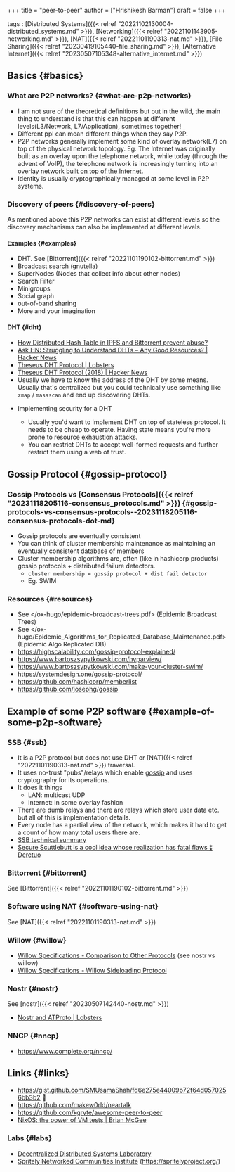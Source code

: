 +++
title = "peer-to-peer"
author = ["Hrishikesh Barman"]
draft = false
+++

tags
: [Distributed Systems]({{< relref "20221102130004-distributed_systems.md" >}}), [Networking]({{< relref "20221101143905-networking.md" >}}), [NAT]({{< relref "20221101190313-nat.md" >}}), [File Sharing]({{< relref "20230419105440-file_sharing.md" >}}), [Alternative Internet]({{< relref "20230507105348-alternative_internet.md" >}})


## Basics {#basics}


### What are P2P networks? {#what-are-p2p-networks}

-   I am not sure of the theoretical definitions but out in the wild, the main thing to understand is that this can happen at different levels(L3/Network, L7/Application), sometimes together!
-   Different ppl can mean different things when they say P2P.
-   P2P networks generally implement some kind of overlay network(L7) on top of the physical network topology. Eg. The Internet was originally built as an overlay upon the telephone network, while today (through the advent of VoIP), the telephone network is increasingly turning into an overlay network [built on top of the Internet](https://en.wikipedia.org/wiki/Overlay_network).
-   Identity is usually cryptographically managed at some level in P2P systems.


### Discovery of peers {#discovery-of-peers}

As mentioned above this P2P networks can exist at different levels so the discovery mechanisms can also be implemented at different levels.


#### Examples {#examples}

-   DHT. See [Bittorrent]({{< relref "20221101190102-bittorrent.md" >}})
-   Broadcast search (gnutella)
-   SuperNodes (Nodes that collect info about other nodes)
-   Search Filter
-   Minigroups
-   Social graph
-   out-of-band sharing
-   More and your imagination


#### DHT {#dht}

-   [How Distributed Hash Table in IPFS and Bittorrent prevent abuse?](https://stackoverflow.com/questions/53267939/how-distributed-hash-table-in-ipfs-and-bittorrent-prevent-abuse)
-   [Ask HN: Struggling to Understand DHTs – Any Good Resources? | Hacker News](https://news.ycombinator.com/item?id=43065125)
-   [Theseus DHT Protocol | Lobsters](https://lobste.rs/s/vkxuwv/theseus_dht_protocol)
-   [Theseus DHT Protocol (2018) | Hacker News](https://news.ycombinator.com/item?id=36394247)
-   Usually we have to know the address of the DHT by some means. Usually that's centralized but you could technically use something like `zmap` / `massscan` and end up discovering DHTs.

<!--list-separator-->

-  Implementing security for a DHT

    -   Usually you'd want to implement DHT on top of stateless protocol. It needs to be cheap to operate. Having state means you're more prone to resource exhaustion attacks.
    -   You can restrict DHTs to accept well-formed requests and further restrict them using a web of trust.


## Gossip Protocol {#gossip-protocol}


### Gossip Protocols vs [Consensus Protocols]({{< relref "20231118205116-consensus_protocols.md" >}}) {#gossip-protocols-vs-consensus-protocols--20231118205116-consensus-protocols-dot-md}

-   Gossip protocols are eventually consistent
-   You can think of cluster membership maintenance as maintaining an eventually consistent database of members
-   Cluster membership algorithms are, often (like in hashicorp products) gossip protocols + distributed failure detectors.
    -   `cluster membership = gossip protocol + dist fail detector`
    -   Eg. SWIM


### Resources {#resources}

-   See </ox-hugo/epidemic-broadcast-trees.pdf> (Epidemic Broadcast Trees)
-   See </ox-hugo/Epidemic_Algorithms_for_Replicated_Database_Maintenance.pdf> (Epidemic Algo Replicated DB)
-   <https://highscalability.com/gossip-protocol-explained/>
-   <https://www.bartoszsypytkowski.com/hyparview/>
-   <https://www.bartoszsypytkowski.com/make-your-cluster-swim/>
-   <https://systemdesign.one/gossip-protocol/>
-   <https://github.com/hashicorp/memberlist>
-   <https://github.com/josephg/gossip>


## Example of some P2P software {#example-of-some-p2p-software}


### SSB {#ssb}

-   It is a P2P protocol but does not use DHT or [NAT]({{< relref "20221101190313-nat.md" >}}) traversal.
-   It uses no-trust "pubs"/relays which enable [gossip](https://en.wikipedia.org/wiki/Gossip_protocol) and uses cryptography for its operations.
-   It does it things
    -   LAN: multicast UDP
    -   Internet: In some overlay fashion
-   There are dumb relays and there are relays which store user data etc. but all of this is implementation details.
-   Every node has a partial view of the network, which makes it hard to get a count of how many total users there are.
-   [SSB technical summary](https://scuttlebot.io/more/protocols/secure-scuttlebutt.html)
-   [Secure Scuttlebutt is a cool idea whose realization has fatal flaws ⁑ Derctuo](https://derctuo.github.io/notes/secure-scuttlebutt.html)


### Bittorrent {#bittorrent}

See [Bittorrent]({{< relref "20221101190102-bittorrent.md" >}})


### Software using NAT {#software-using-nat}

See [NAT]({{< relref "20221101190313-nat.md" >}})


### Willow {#willow}

-   [Willow Specifications - Comparison to Other Protocols](https://willowprotocol.org/more/compare/index.html#willow_compared) (see nostr vs willow)
-   [Willow Specifications - Willow Sideloading Protocol](https://willowprotocol.org/specs/sideloading)


### Nostr {#nostr}

See [nostr]({{< relref "20230507142440-nostr.md" >}})

-   [Nostr and ATProto | Lobsters](https://lobste.rs/s/qg0qh8/nostr_atproto)


### NNCP {#nncp}

-   <https://www.complete.org/nncp/>


## Links {#links}

-   <https://gist.github.com/SMUsamaShah/fd6e275e44009b72f64d0570256bb3b2>  🌟
-   <https://github.com/makew0rld/neartalk>
-   <https://github.com/kgryte/awesome-peer-to-peer>
-   [NixOS: the power of VM tests | Brian McGee](https://bmcgee.ie/posts/2025/02/nixos-the-power-of-vm-tests/)


### Labs {#labs}

-   [Decentralized Distributed Systems Laboratory](https://www.epfl.ch/labs/dedis/)
-   [Spritely Networked Communities Institute](https://spritely.institute/) (<https://spritelyproject.org/>)
